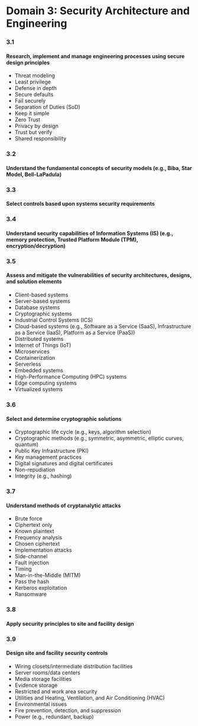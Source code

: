 # Domain 3: Security Architecture and Engineering



###

### 3.1

#### Research, implement and manage engineering processes using secure design principles

* Threat modeling
* Least privilege
* Defense in depth
* Secure defaults
* Fail securely
* Separation of Duties (SoD)
* Keep it simple
* Zero Trust
* Privacy by design
* Trust but verify
* Shared responsibility

### 3.2

#### Understand the fundamental concepts of security models (e.g., Biba, Star Model, Bell-LaPadula)

### 3.3

#### Select controls based upon systems security requirements

### 3.4

#### Understand security capabilities of Information Systems (IS) (e.g., memory protection, Trusted Platform Module (TPM), encryption/decryption)

### 3.5

#### Assess and mitigate the vulnerabilities of security architectures, designs, and solution elements

* Client-based systems
* Server-based systems
* Database systems
* Cryptographic systems
* Industrial Control Systems (ICS)
* Cloud-based systems (e.g., Software as a Service (SaaS), Infrastructure as a Service (IaaS), Platform as a Service (PaaS))
* Distributed systems
* Internet of Things (IoT)
* Microservices
* Containerization
* Serverless
* Embedded systems
* High-Performance Computing (HPC) systems
* Edge computing systems
* Virtualized systems

### 3.6

#### Select and determine cryptographic solutions

* Cryptographic life cycle (e.g., keys, algorithm selection)
* Cryptographic methods (e.g., symmetric, asymmetric, elliptic curves, quantum)
* Public Key Infrastructure (PKI)
* Key management practices
* Digital signatures and digital certificates
* Non-repudiation
* Integrity (e.g., hashing)

### 3.7

#### Understand methods of cryptanalytic attacks

* Brute force
* Ciphertext only
* Known plaintext
* Frequency analysis
* Chosen ciphertext
* Implementation attacks
* Side-channel
* Fault injection
* Timing
* Man-in-the-Middle (MITM)
* Pass the hash
* Kerberos exploitation
* Ransomware

### 3.8

#### Apply security principles to site and facility design

### 3.9

#### Design site and facility security controls

* Wiring closets/intermediate distribution facilities
* Server rooms/data centers
* Media storage facilities
* Evidence storage
* Restricted and work area security
* Utilities and Heating, Ventilation, and Air Conditioning (HVAC)
* Environmental issues
* Fire prevention, detection, and suppression
* Power (e.g., redundant, backup)
